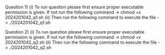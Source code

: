 Question 1)
(i) To run question please first ensure proper executable permission is given. If not run the following command
-> chmod +x 2024201042_q1.sh
(ii) Then run the following command to execute the file
-> ./2024201042_q1.sh

Question 2)
(i) To run question please first ensure proper executable permission is given. If not run the following command
-> chmod +x 2024201042_q2.sh
(ii) Then run the following command to execute the file
-> ./2024201042_q2.sh
